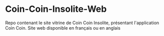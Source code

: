 # Coin-Coin-Insolite-Web
Repo contenant le site vitrine de Coin Coin Insolite, présentant l'application Coin Coin. Site web disponible en français ou en anglais
